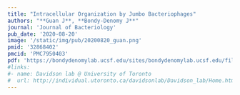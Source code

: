 ```yaml
---
title: "Intracellular Organization by Jumbo Bacteriophages"
authors: "**Guan J**, **Bondy-Denomy J**"
journal: 'Journal of Bacteriology'
pub_date: '2020-08-20'
image: '/static/img/pub/20200820_guan.png'
pmid: '32868402'
pmcid: 'PMC7950403'
pdf: 'https://bondydenomylab.ucsf.edu/sites/bondydenomylab.ucsf.edu/files/Journal%20of%20Bacteriology-2020-Guan-JB.00362-20.full_.pdf'
#links:
#- name: Davidson lab @ University of Toronto
#  url: http://individual.utoronto.ca/davidsonlab/Davidson_lab/Home.html
---
```

